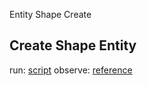 Entity Shape Create

## Create Shape Entity
 run: [script](./create.js)
 observe: [reference](./create.png)

 
